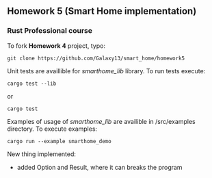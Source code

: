 ## Homework 5 (Smart Home implementation)
### Rust Professional course
To fork __Homework 4__ project, typo:
```commandline
git clone https://github.com/Galaxy13/smart_home/homework5
```
Unit tests are availlible for *smarthome_lib* library. To run tests execute:
```commandline
cargo test --lib
```
or
```commandline
cargo test
```
Examples of usage of *smarthome_lib* are availible in /src/examples directory. To execute examples:
```commandline
cargo run --example smarthome_demo
```

New thing implemented:
- added Option and Result, where it can breaks the program